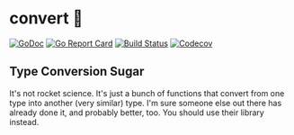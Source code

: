 # convert 🚀

[![GoDoc](http://img.shields.io/badge/go-documentation-blue.svg?style=flat-square)](http://godoc.org/github.com/benpate/convert)
[![Go Report Card](https://goreportcard.com/badge/github.com/benpate/convert?style=flat-square)](https://goreportcard.com/report/github.com/benpate/convert)
[![Build Status](http://img.shields.io/travis/benpate/convert.svg?style=flat-square)](https://travis-ci.org/benpate/convert)
[![Codecov](https://img.shields.io/codecov/c/github/benpate/convert.svg?style=flat-square)](https://codecov.io/gh/benpate/convert)


## Type Conversion Sugar

It's not rocket science.  It's just a bunch of functions that convert from one type into another (very similar) type.  I'm sure someone else out there has already done it, and probably better, too.  You should use their library instead.

